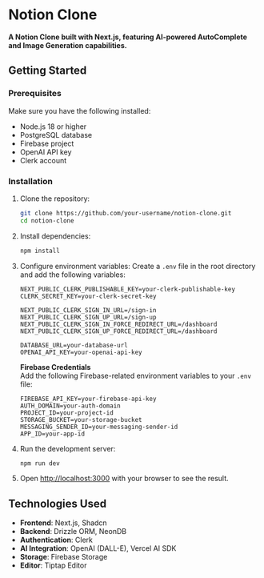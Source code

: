 # Notion Clone

**A Notion Clone built with Next.js, featuring AI-powered AutoComplete and Image Generation capabilities.**

## Getting Started

### Prerequisites

Make sure you have the following installed:

- Node.js 18 or higher
- PostgreSQL database
- Firebase project
- OpenAI API key
- Clerk account

### Installation

1. Clone the repository:
   ```bash
   git clone https://github.com/your-username/notion-clone.git
   cd notion-clone
   ```

2. Install dependencies:
   ```bash
   npm install
   ```

3. Configure environment variables:
   Create a `.env` file in the root directory and add the following variables:
   ```env
   NEXT_PUBLIC_CLERK_PUBLISHABLE_KEY=your-clerk-publishable-key
   CLERK_SECRET_KEY=your-clerk-secret-key

   NEXT_PUBLIC_CLERK_SIGN_IN_URL=/sign-in
   NEXT_PUBLIC_CLERK_SIGN_UP_URL=/sign-up
   NEXT_PUBLIC_CLERK_SIGN_IN_FORCE_REDIRECT_URL=/dashboard
   NEXT_PUBLIC_CLERK_SIGN_UP_FORCE_REDIRECT_URL=/dashboard

   DATABASE_URL=your-database-url
   OPENAI_API_KEY=your-openai-api-key
   ```
   **Firebase Credentials**  
   Add the following Firebase-related environment variables to your `.env` file:  
   ```env
   FIREBASE_API_KEY=your-firebase-api-key
   AUTH_DOMAIN=your-auth-domain
   PROJECT_ID=your-project-id
   STORAGE_BUCKET=your-storage-bucket
   MESSAGING_SENDER_ID=your-messaging-sender-id
   APP_ID=your-app-id
   ```

4. Run the development server:
   ```bash
   npm run dev
   ```

5. Open [http://localhost:3000](http://localhost:3000) with your browser to see the result.

## Technologies Used

- **Frontend**: Next.js, Shadcn
- **Backend**: Drizzle ORM, NeonDB
- **Authentication**: Clerk
- **AI Integration**: OpenAI (DALL-E), Vercel AI SDK
- **Storage**: Firebase Storage
- **Editor**: Tiptap Editor
